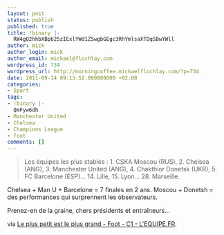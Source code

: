 ```yaml
---
layout: post
status: publish
published: true
title: !binary |-
  RW4gQ2hhbXBpb25zIExlYWd1ZSwgbGEgc3RhYmlsaXTDqSBwYWll
author: mick
author_login: mick
author_email: mickael@flochlay.com
wordpress_id: 734
wordpress_url: http://morningcoffee.mickaelflochlay.com/?p=734
date: 2011-09-14 09:13:52.000000000 +02:00
categories:
- Sport
tags:
- !binary |-
  QmFyw6dh
- Manchester United
- Chelsea
- Champions League
- foot
comments: []
---
```

<blockquote>Les équipes les plus stables : 1. CSKA Moscou (RUS), 2. Chelsea (ANG), 3. Manchester United (ANG), 4. Chakthior Donetsk (UKR), 5. FC Barcelone (ESP)... 14. Lille, 15. Lyon... 28. Marseille.</blockquote>
Chelsea + Man U + Barcelone = 7 finales en 2 ans. Moscou + Donetsh = des performances qui surprennent les observateurs.

Prenez-en de la graine, chers présidents et entraîneurs...

via <a href="http://www.lequipe.fr/Football/breves2011/20110912_154304_le-plus-petit-est-le-plus-grand.html">Le plus petit est le plus grand - Foot - C1 - L'EQUIPE.FR</a>.
